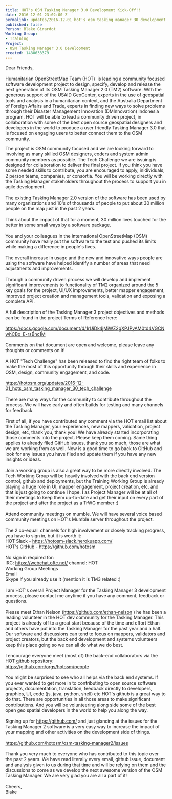 ```yaml
---
title: HOT's OSM Tasking Manager 3.0 Development Kick-Off!!
date: 2016-12-01 23:02:00 Z
permalink: updates/2016-12-01_hot's_osm_tasking_manager_30_development_kick-off!!
published: false
Person: Blake Girardot
Working Group:
- Training
Project:
- OSM Tasking Manager 3.0 Development
created: 1480633379
---
```


<p>Dear Friends,<br><br>Humanitarian OpenStreetMap Team (HOT)&nbsp; is leading a community focused software development project to design, specify, develop and release the next generation of its OSM Tasking Manager 2.0 (TM2) software. With the generous support of the USAID GeoCenter, experts in the use of geospatial tools and analysis in a humanitarian context, and the Australia Department of Foreign Affairs and Trade, experts in finding new ways to solve problems through their Disaster Management Innovation (DMInnovation) Indonesia program, HOT will be able to lead a community driven project, in collaboration with some of the best open source geospatial designers and developers in the world to produce a user friendly Tasking Manager 3.0 that is focused on engaging users to better connect them to the OSM community.</p><p>The project is OSM community focused and we are looking forward to involving as many skilled OSM designers, coders and system admin community members as possible. The Tech Challenge we are issuing is designed for collaboration to deliver the final project. If you think you have some needed skills to contribute, you are encouraged to apply, inidividuals, 2 person teams, companies, or consortia. You will be working directly with the Tasking Manager stakeholders throughout the process to support you in agile development.<br><br>The existing Tasking Manager 2.0 version of the software has been used by many organizations and 10's of thousands of people to put about 30 million people on the map just in the past 2 years.<br><br>Think about the impact of that for a moment, 30 million lives touched for the better in some small ways by a software package.<br><br>You and your colleagues in the international OpenStreetMap (OSM) community have really put the software to the test and pushed its limits while making a difference in people's lives.<br><br>The overall increase in usage and the new and innovative ways people are using the software have helped identify a number of areas that need adjustments and improvements.<br><br>Through a community driven process we will develop and implement significant improvements to functionality of TM2 organized around the 5 key goals for the project, UI/UX improvements, better mapper engagement, improved project creation and management tools, validation and exposing a complete API.<br><br>A full description of the Tasking Manager 3 project objectives and methods can be found in the project Terms of Reference here:<br><br><a class="linkification-ext" title="Linkification: https://docs.google.com/document/d/1rUiDk4jMiWZ2gXPJPyAM0td4VGCNwhCBo_E-rsBnc1M" href="https://docs.google.com/document/d/1rUiDk4jMiWZ2gXPJPyAM0td4VGCNwhCBo_E-rsBnc1M">https://docs.google.com/document/d/1rUiDk4jMiWZ2gXPJPyAM0td4VGCNwhCBo_E-rsBnc1M</a><br><br>Comments on that document are open and welcome, please leave any thoughts or comments on it!<br><br>A HOT "Tech Challenge" has been released to find the right team of folks to make the most of this opportunity through their skills and experience in OSM, design, community engagement, and code.<br><br><a class="linkification-ext" title="Linkification: https://hotosm.org/updates/2016-12-01_hots_osm_tasking_manager_30_tech_challenge" href="https://hotosm.org/updates/2016-12-01_hots_osm_tasking_manager_30_tech_challenge">https://hotosm.org/updates/2016-12-01_hots_osm_tasking_manager_30_tech_challenge</a><br><br>There are many ways for the community to contribute throughout the process. We will have early and often builds for testing and many channels for feedback.<br><br>First of all, if you have contributed any comment via the HOT email list about the Tasking Manager, your experiences, new mappers, validation, project design, etc, thank you, thank you! We have already started incorporating those comments into the project. Please keep them coming. Same thing applies to already filed GitHub issues, thank you so much, those are what we are working from as well. Now is a good time to go back to GitHub and look for any issues you have filed and update them if you have any new insights or ideas.<br><br>Join a working group is also a great way to be more directly involved. The Tech Working Group will be heavily involved with the back end version control, github and deployments, but the Training Working Group is already playing a huge role in UI, mapper engagement, project creation, etc. and that is just going to continue I hope. I as Project Manager will be at all of their meetings to keep them up-to-date and get their input on every part of the project and after the project as a TrWG member :)<br><br>Attend community meetings on mumble. We will have several voice based community meetings on HOT's Mumble server throughout the project.<br><br>The 2 co-equal&nbsp; channels for high involvement or closely tracking progress, you have to sign in, but it is worth it:<br>HOT Slack - <a class="linkification-ext" title="Linkification: https://hotosm-slack.herokuapp.com/" href="https://hotosm-slack.herokuapp.com/">https://hotosm-slack.herokuapp.com/</a><br>HOT's GitHub - <a class="linkification-ext" title="Linkification: https://github.com/hotosm" href="https://github.com/hotosm">https://github.com/hotosm</a><br><br>No sign in required for:<br>IRC: <a class="linkification-ext" title="Linkification: https://webchat.oftc.net/" href="https://webchat.oftc.net/">https://webchat.oftc.net/</a> channel: HOT<br>Working Group Meetings<br>Email<br>Skype if you already use it (mention it is TM3 related :)<br><br>I am HOT's overall Project Manager for the Tasking Manager 3 development process, please contact me anytime if you have any comment, feedback or questions.<br><br>Please meet Ethan Nelson (<a class="linkification-ext" title="Linkification: https://github.com/ethan-nelson" href="https://github.com/ethan-nelson">https://github.com/ethan-nelson</a> ) he has been a leading volunteer in the HOT dev community for the Tasking Manager. This project is already off to a great start because of the time and effort Ethan and others have put into the Tasking Manager for the past year and a half. Our software and discussions can tend to focus on mappers, validators and project creators, but the back end development and systems volunteers keep this place going so we can all do what we do best.<br><br>I encourage everyone meet (most of) the back-end collaborators via the HOT github repository:<br><a class="linkification-ext" title="Linkification: https://github.com/orgs/hotosm/people" href="https://github.com/orgs/hotosm/people">https://github.com/orgs/hotosm/people</a><br><br>You might be surprised to see who all helps via the back end systems. If you ever wanted to get more in to contributing to open source software projects, documentation, translation, feedback directly to developers, graphics, UI, code (js, java, python, shell) etc HOT's github is a great way to do that. There are opportunities in all those areas to make significant contributions. And you will be volunteering along side some of the best open geo spatial developers in the world to help you along the way.<br><br>Signing up for <a class="linkification-ext" title="Linkification: https://github.com/" href="https://github.com/">https://github.com/</a> and just glancing at the issues for the Tasking Manager 2 software is a very easy way to increase the impact of your mapping and other activities on the development side of things.<br><br><a class="linkification-ext" title="Linkification: https://github.com/hotosm/osm-tasking-manager2/issues" href="https://github.com/hotosm/osm-tasking-manager2/issues">https://github.com/hotosm/osm-tasking-manager2/issues</a><br><br>Thank you very much to everyone who has contributed to this topic over the past 2 years. We have read literally every email, github issue, document and analysis given to us during that time and will be relying on them and the discussions to come as we develop the next awesome version of the OSM Tasking Manager. We are very glad you are all a part of it!<br><br>Cheers,<br>Blake</p>
